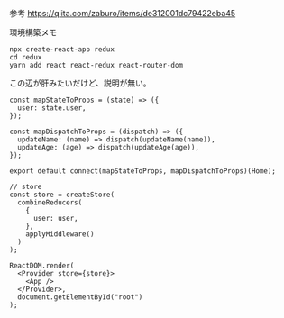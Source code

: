 参考
https://qiita.com/zaburo/items/de312001dc79422eba45

環境構築メモ

```
npx create-react-app redux
cd redux
yarn add react react-redux react-router-dom
```

この辺が肝みたいだけど、説明が無い。

```
const mapStateToProps = (state) => ({
  user: state.user,
});

const mapDispatchToProps = (dispatch) => ({
  updateName: (name) => dispatch(updateName(name)),
  updateAge: (age) => dispatch(updateAge(age)),
});

export default connect(mapStateToProps, mapDispatchToProps)(Home);
```

```
// store
const store = createStore(
  combineReducers(
    {
      user: user,
    },
    applyMiddleware()
  )
);

ReactDOM.render(
  <Provider store={store}>
    <App />
  </Provider>,
  document.getElementById("root")
);
```
